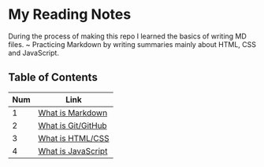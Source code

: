 # My Reading Notes

During the process of making this repo I learned the basics of writing MD files.
~ Practicing Markdown by writing summaries mainly about HTML, CSS and JavaScript.    

## Table of Contents

Num | Link
------------ | -------------
1 | [What is Markdown](markdown.md) 
2 | [What is Git/GitHub](git_github.md) 
3 | [What is HTML/CSS](html_css.md) 
4 | [What is JavaScript](javascript.md) 
